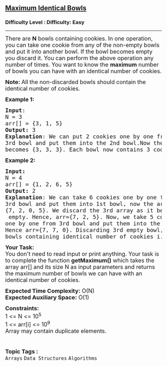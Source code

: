 <h2><a href="https://www.geeksforgeeks.org/problems/maximum-identical-bowls--170647/1?page=2&category=Arrays&status=unsolved,attempted&sortBy=accuracy">Maximum Identical Bowls</a></h2><h3>Difficulty Level : Difficulty: Easy</h3><hr><div class="problems_problem_content__Xm_eO"><p><span style="font-size: 18px;">There are <strong>N</strong> bowls containing cookies. In one operation, you can take one cookie from any of the non-empty bowls and put it into another bowl. If the bowl becomes empty you discard it. You can perform the above operation any number of times. You want to know the <strong>maximum</strong> number of bowls you can have with an identical number of cookies.</span></p>
<p><span style="font-size: 18px;"><strong>Note: </strong>All the non-discarded bowls should contain the identical number of cookies.</span></p>
<p><span style="font-size: 18px;"><strong>Example 1:</strong></span></p>
<pre><span style="font-size: 18px;"><strong>Input</strong>:
N = 3
arr[] = {3, 1, 5}
<strong>Output:</strong> 3
<strong>Explanation</strong>: We can put 2 cookies one by one from the <br>3rd bowl and put them into the 2nd bowl.Now the array
becomes {3, 3, 3}. Each bowl now contains 3 cookies.</span>
</pre>
<p><span style="font-size: 18px;"><strong>Example 2:</strong></span></p>
<pre><span style="font-size: 18px;"><strong>Input:</strong>
N = 4
arr[] = {1, 2, 6, 5}
<strong>Output: </strong>2
<strong>Explanation</strong>: We can take 6 cookies one by one from the <br>3rd bowl and put them into 1st bowl, now the array becomes 
{7, 2, 0, 5}. We discard the 3rd array as it becomes
 empty. Hence, arr={7, 2, 5}. Now, we take 5 cookies 
one by one from 3rd bowl and put them into the 2nd bowl. <br></span><span style="font-size: 18px;">Hence arr={7, 7, 0}. Discarding 3rd empty bowl, number of 
bowls containing identical number of cookies i.e 7 is 2.</span>
</pre>
<p><span style="font-size: 18px;"><strong>Your Task:&nbsp; </strong><br>You don't need to read input or print anything. Your task is to complete the function <strong>getMaximum()</strong> which takes the array arr[] and its size N as input parameters and returns the maximum number of bowls we can have with an identical number of cookies.&nbsp;</span></p>
<p><span style="font-size: 18px;"><strong>Expected Time Complexity:</strong>&nbsp;O(N)<br><strong>Expected Auxiliary Space:</strong>&nbsp;O(1)</span></p>
<p><span style="font-size: 18px;"><strong>Constraints:</strong><br>1 &lt;= N &lt;= 10<sup>5</sup><br>1 &lt;= arr[i] &lt;= 10<sup>9</sup><br>Array may contain duplicate elements.</span></p></div><br><p><span style=font-size:18px><strong>Topic Tags : </strong><br><code>Arrays</code>&nbsp;<code>Data Structures</code>&nbsp;<code>Algorithms</code>&nbsp;
